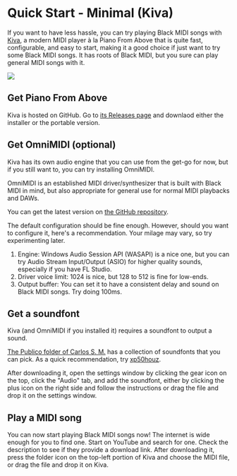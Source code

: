 <h1>Quick Start - Minimal (Kiva)</h1>

If you want to have less hassle, you can try playing Black MIDI songs with [Kiva](https://github.com/arduano/Kiva), a modern MIDI player à la Piano From Above that is quite fast, configurable, and easy to start, making it a good choice if just want to try some Black MIDI songs. It has roots of Black MIDI, but you sure can play general MIDI songs with it.

![](https://camo.githubusercontent.com/185b2dfc4998218b661b214832ba14adb59e38aa270d5a7cbd547f2890300e7d/68747470733a2f2f692e696d6775722e636f6d2f594430774845312e706e67)

## Get Piano From Above

Kiva is hosted on GitHub. Go to [its Releases page](https://github.com/arduano/Kiva/releases/latest) and downlaod either the installer or the portable version.

## Get OmniMIDI (optional)

Kiva has its own audio engine that you can use from the get-go for now, but if you still want to, you can try installing OmniMIDI.

OmniMIDI is an established MIDI driver/synthesizer that is built with Black MIDI in mind, but also appropriate for general use for normal MIDI playbacks and DAWs.

You can get the latest version on [the GitHub repository](https://github.com/KeppySoftware/OmniMIDI/releases/latest).

The default configuration should be fine enough. However, should you want to configure it, here's a recommendation. Your milage may vary, so try experimenting later.

1. Engine: Windows Audio Session API (WASAPI) is a nice one, but you can try Audio Stream Input/Output (ASIO) for higher quality sounds, especially if you have FL Studio.
2. Driver voice limit: 1024 is nice, but 128 to 512 is fine for low-ends.
3. Output buffer: You can set it to have a consistent delay and sound on Black MIDI songs. Try doing 100ms.

## Get a soundfont

Kiva (and OmniMIDI if you installed it) requires a soundfont to output a sound.

[The Publico folder of Carlos S. M.](https://drive.google.com/drive/u/0/folders/0B-jbdgbiY_-YMGU1M2dqbkFmUHc) has a collection of soundfonts that you can pick. As a quick recommendation, try [xp50houz](https://drive.google.com/file/d/0B-jbdgbiY_-YR0ZWRzN5bXNpa3M/view?usp=drive_link&resourcekey=0-w4WMweb8O6MG1SI-BTP45g).

After downloading it, open the settings window by clicking the gear icon on the top, click the "Audio" tab, and add the soundfont, either by clicking the plus icon on the right side and follow the instructions or drag the file and drop it on the settings window.

## Play a MIDI song

You can now start playing Black MIDI songs now! The internet is wide enough for you to find one. Start on YouTube and search for one. Check the description to see if they provide a download link. After downloading it, press the folder icon on the top-left portion of Kiva and choose the MIDI file, or drag the file and drop it on Kiva.
